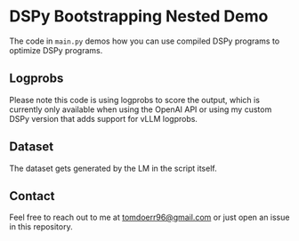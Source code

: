 # DSPy Bootstrapping Nested Demo
The code in `main.py` demos how you can use compiled DSPy programs to optimize DSPy programs.

## Logprobs
Please note this code is using logprobs to score the output, which is currently only available when using the OpenAI API or using my custom DSPy version that adds support for vLLM logprobs.

## Dataset
The dataset gets generated by the LM in the script itself.

## Contact
Feel free to reach out to me at [tomdoerr96@gmail.com](mailto:tomdoerr96@gmail.com) or just open an issue in this repository.
